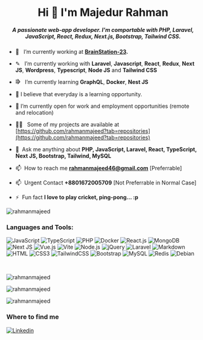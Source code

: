 <h1 align="center">Hi 👋 I'm Majedur Rahman</h1>

<h5 align="center">A passionate web-app developer. I'm comportable with PHP, Laravel, JavaScript, React, Redux, Next.js, Bootstrap, Tailwind CSS.</h5>

- 🔭 &nbsp; I’m currently working at **[BrainStation-23](https://brainstation-23.com/?bc).**

- ✎ &nbsp; I’m currently working with **Laravel**, **Javascript**, **React**, **Redux**, **Next JS**, **Wordpress**, **Typescript**, **Node JS** and **Tailwind CSS**

- ⭆ &nbsp; I’m currently learning **GraphQL**, **Docker**, **Nest JS**

- 🌱 I believe that everyday is a learning opportunity.

- 👯 I’m currently open for work and employment opportunities (remote and relocation)

- 👨‍💻 &nbsp; Some of my projects are available at [https://github.com/rahmanmajeed?tab=repositories](https://github.com/rahmanmajeed?tab=repositories)

- 💬 &nbsp;Ask me anything about **PHP, JavaScript, Laravel, React, TypeScript, Next JS, Bootstrap, Tailwind, MySQL**

- 📫 &nbsp;How to reach me **rahmanmajeed46@gmail.com** [Preferrable]

- 📫 &nbsp;Urgent Contact **+8801672005709** [Not Preferrable in Normal Case]

- ⚡ &nbsp;Fun fact **I love to play cricket, ping-pong... :p**

<p align="left"> <img src="https://komarev.com/ghpvc/?username=rahmanmajeed&label=Profile%20views&color=0e75b6&style=flat" alt="rahmanmajeed" /> </p>

<h3 align="left">Languages and Tools:</h3>

![JavaScript](https://img.shields.io/badge/JavaScript-F7DF1E?style=flat-square&logo=javascript&logoColor=black)
![TypeScript](https://img.shields.io/badge/TypeScript-007ACC?style=flat-square&logo=typescript&logoColor=white)
![PHP](https://img.shields.io/badge/PHP-777BB4?style=flat-square&logo=php&logoColor=white)
![Docker](https://img.shields.io/badge/Docker-0CC1F3?style=flat-square&logo=docker&logoColor=white)
![React.js](https://img.shields.io/badge/React.js-0081CB?style=flat-square&logo=react&logoColor=61DAFB)
![MongoDB](https://img.shields.io/badge/MongoDB-%234ea94b.svg?style=flat-square&logo=mongodb&logoColor=white)
![Next JS](https://img.shields.io/badge/Next-black?style=flat-square&logo=next.js&logoColor=white)
![Vue.js](https://img.shields.io/badge/Vue.js-35495E?style=flat-square&logo=vue.js&logoColor=4FC08D)
![Vite](https://img.shields.io/badge/Vite-593D88?style=flat-square&logo=vite&logoColor=white)
![Node.js](https://img.shields.io/badge/Node.js-43853D?style=flat-square&logo=node.js&logoColor=white)
![jQuery](https://img.shields.io/badge/jQuery-0769AD?style=flat-square&logo=jquery&logoColor=white)
![Laravel](https://img.shields.io/badge/Laravel-FF2D20?style=flat-square&logo=laravel&logoColor=white)
![Markdown](https://img.shields.io/badge/Markdown-000000?style=flat-square&logo=markdown&logoColor=white)
![HTML](https://img.shields.io/badge/HTML5-E34F26?style=flat-square&logo=html5&logoColor=white)
![CSS3](https://img.shields.io/badge/CSS3-1572B6?style=flat-square&logo=css3&logoColor=white)
![TailwindCSS](https://img.shields.io/badge/Tailwind_CSS-38B2AC?style=flat-square&logo=tailwind-css&logoColor=white)
![Bootstrap](https://img.shields.io/badge/Bootstrap-563D7C?style=flat-square&logo=bootstrap&logoColor=white)
![MySQL](https://img.shields.io/badge/MySQL-005C84?style=flat-square&logo=mysql&logoColor=white)
![Redis](https://img.shields.io/badge/redis-%23DD0031.svg?&style=flat-square&logo=redis&logoColor=white)
![Debian](https://img.shields.io/badge/Debian-A81D33?style=flat-square&logo=debian&logoColor=white)

<br />
<p><img align="center" src="https://github-readme-streak-stats.herokuapp.com/?user=rahmanmajeed&theme=radical" alt="rahmanmajeed" /></p>

<p><img align="center" src="https://github-readme-stats.vercel.app/api?username=rahmanmajeed&show_icons=true&theme=radical" alt="rahmanmajeed" /></p>

<p align="left"><img src="https://github-readme-stats.vercel.app/api/top-langs/?username=rahmanmajeed&layout=compact&theme=radical" alt="rahmanmajeed" /></p>

### Where to find me

[![Linkedin](https://img.shields.io/badge/LinkedIn-0077B5?style=flat-square&logo=linkedin&logoColor=white)](https://www.linkedin.com/in/majedur-rahman-010526119/) 